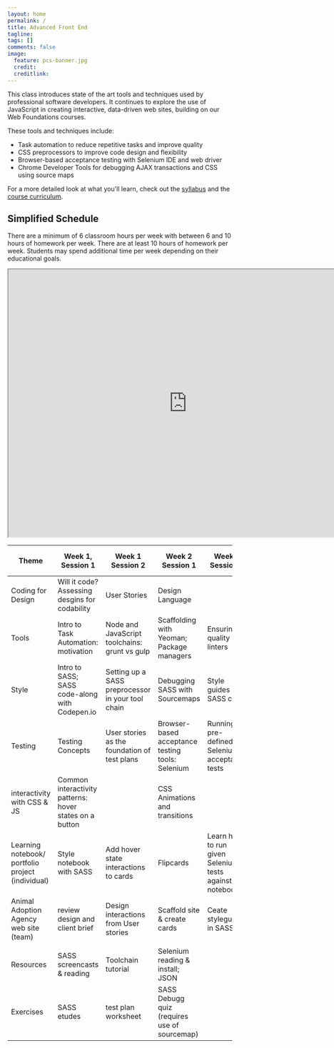 ```yaml
---
layout: home
permalink: /
title: Advanced Front End
tagline:
tags: []
comments: false
image:
  feature: pcs-banner.jpg
  credit:
  creditlink:
---
```


This class introduces state of the art tools and techniques used by professional software developers. It continues to explore the use of JavaScript in creating interactive, data-driven web sites, building on our Web Foundations courses.

These tools and techniques include:

* Task automation to reduce repetitive tasks and improve quality
* CSS preprocessors to improve code design and flexibility
* Browser-based acceptance testing with Selenium IDE and web driver
* Chrome Developer Tools for debugging AJAX transactions and CSS using source maps





For a more detailed look at what you'll learn, check out the [syllabus](syllabus) and the [course curriculum](course).


Simplified Schedule
-------------------
There are a minimum of 6 classroom hours per week with between 6 and 10 hours of homework per week. There are at least 10 hours of homework per week. Students may spend additional time per week depending on their educational goals.


<iframe width="800" height="600" src="https://docs.google.com/spreadsheets/d/10rZJO0FCyQq4mAaGdIcP_Al3-XFwOAWzVul8SQoKbv8/pubhtml?gid=0&amp;single=true&amp;widget=true&amp;headers=false"></iframe>



|Theme|Week 1, Session 1|Week 1 Session 2|Week 2 Session 1|Week 2 Session 2|Week 3 Session 1|Week 3 Session 2|Week 4 Session 1|Week 4 Session2|Follow-up|
| ------ | ------ | ------ | ------ | ------ | ------ | ------ | ------ | ------ | ------ |
|Coding for Design|Will it code? Assessing desgins for codability|User Stories|Design Language||Style Guides as comunication tools|||||
|Tools|Intro to Task Automation: motivation|Node and JavaScript toolchains: grunt vs gulp|Scaffolding with Yeoman; Package managers|Ensuring quality - linters|automating the busy work - autoprefixers||Automating deployment|||
|Style|Intro to SASS; SASS code-along with Codepen.io|Setting up a SASS preprocessor in your tool chain|Debugging SASS with Sourcemaps|Style guides in SASS code|SASS & Responsive design||Automated style style guide|||
|Testing|Testing Concepts|User stories as the foundation of test plans|Browser-based acceptance testing tools: Selenium|Running pre-defined Selenium acceptance tests|Writing Selenium acceptance tests||Regression testing with Selenium|||
|interactivity with CSS & JS|Common interactivity patterns: hover states on a button||CSS Animations and transitions||Forms: Purpose and usability||Forms: Validation patterns|||
|Learning notebook/ portfolio project (individual)|Style notebook with SASS|Add hover state interactions to cards|Flipcards|Learn how to run given Selenium tests against the notebook|Update form design without breaking functionality|lab||lab|Project feedback|
|Animal Adoption Agency web site (team)|review design and client brief|Design interactions from User stories|Scaffold site & create cards|Ceate styleguide in SASS|Get animal data from server using notebook example|lab|read animal data from form, store on server|lab|Project feedback|
|||||||||||
|Resources|SASS screencasts & reading|Toolchain tutorial|Selenium reading & install; JSON||AJAX treehouse video||Apigee tutorial|||
|Exercises|SASS etudes|test plan worksheet|SASS Debugg quiz (requires use of sourcemap)||Selenium test etudes|||||
